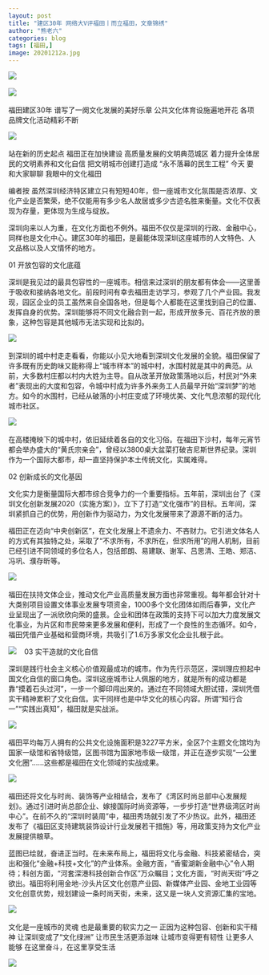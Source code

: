 ```yaml
---
layout: post
title: "建区30年 网络大V评福田丨而立福田，文章锦绣"
author: "熊老六"
categories: blog
tags: [福田,]
image: 20201212a.jpg
---
```

![]({{site.url}}/assets/img/004iBqFSly4glkzqukjg1g60hs049wjd02.gif)  

![]({{site.url}}/assets/img/004iBqFSly4glkzqumi8dj60u00k0q6302.jpg)  

福田建区30年
谱写了一阕文化发展的美好乐章
公共文化体育设施遍地开花
各项品牌文化活动精彩不断

![]({{site.url}}/assets/img/004iBqFSly4glkzquidkhj606i0343ya02.jpg)  

站在新的历史起点
福田正在加快建设
高质量发展的文明典范城区
着力提升全体居民的文明素养和文化自信
把文明城市创建打造成
“永不落幕的民生工程” 
今天
要和大家聊聊
我眼中的文化福田

编者按
虽然深圳经济特区建立只有短短40年，但一座城市文化氛围是否浓厚、文化产业是否繁荣，绝不仅能用有多少名人故居或多少古迹名胜来衡量。文化不仅表现为存量，更体现为生成与绽放。

深圳向来以人为重，在文化方面也不例外。福田不仅仅是深圳的行政、金融中心，同样也是文化中心。建区30年的福田，是最能体现深圳这座城市的人文特色、人文品格以及人文情怀的地方。

01
开放包容的文化底蕴

深圳是我见过的最具包容性的一座城市。相信来过深圳的朋友都有体会——这里善于吸收和接纳各地文化。前段时间有幸去福田走访学习，参观了几个产业园。我发现，园区企业的员工虽然来自全国各地，但是每个人都能在这里找到自己的位置、发挥自身的优势。深圳能够将不同文化融合到一起，形成开放多元、百花齐放的景象，这种包容是其他城市无法实现和比拟的。

![]({{site.url}}/assets/img/004iBqFSly4glkzqumfxbj60u00ldn0402.jpg)  

到深圳的城中村走走看看，你能以小见大地看到深圳文化发展的全貌。福田保留了许多既有历史韵味又能称得上“城市样本”的城中村，水围村就是其中的典范。从前，大多数村庄都以村内大姓为主导。自从改革开放政策落地以后，村民对“外来者”表现出的大度和包容，令城中村成为许多外来务工人员最早开始“深圳梦”的地方。如今的水围村，已经从破落的小村庄变成了环境优美、文化气息浓郁的现代化城市社区。

![]({{site.url}}/assets/img/004iBqFSly4glkzqup1kqj60hr0aq7jv02.jp)  

在高楼掩映下的城中村，依旧延续着各自的文化习俗。在福田下沙村，每年元宵节都会举办盛大的“黄氏宗亲会”，曾经以3800桌大盆菜打破吉尼斯世界纪录。深圳作为一个国际大都市，却一直坚持保护本土传统文化，实属难得。

02
创新成长的文化基因

文化实力是衡量国际大都市综合竞争力的一个重要指标。五年前，深圳出台了《深圳文化创新发展2020（实施方案）》，立下了打造“文化强市”的目标。五年间，深圳紧抓自己的优势，用创新作为驱动力，为文化发展带来了源源不断的活力。

福田正在迈向“中央创新区”，在文化发展上不遗余力、不吝财力。它引进文体名人的方式有其独特之处，采取了“不求所有，不求所在，但求所用”的用人机制，目前已经引进不同领域的多位名人，包括郎朗、易建联、谢军、吕思清、王皓、郑洁、冯巩、濮存昕等。

![]({{site.url}}/assets/img/004iBqFSly4glkzquwiieg60hs0bue2d02.gif) 

福田在扶持文体企业，推动文化产业高质量发展方面也非常重视。每年都会针对十大类别项目设置文体事业发展专项资金，1000多个文化团体如雨后春笋，文化产业呈现出了一派欣欣向荣的盛景。企业和团体在政策的支持下可以加大力度发展文化事业，为片区和市民带来更多发展和便利，形成了一个良性的生态循环。如今，福田凭借产业基础和营商环境，共吸引了1.6万多家文化企业扎根于此。 

![]({{site.url}}/assets/img/004iBqFSly4glkzqumummj60mt0iyabb02.jpg) 
 
03
实干造就的文化自信

深圳是践行社会主义核心价值观最成功的城市。作为先行示范区，深圳理应担起中国文化自信的窗口角色。深圳这座城市让人佩服的地方，就是所有的成功都是靠“摸着石头过河”，一步一个脚印闯出来的。通过在不同领域大胆试错，深圳凭借实干精神累积了文化自信。实干同样也是中华文化的核心内容。所谓“知行合一”“实践出真知”，福田就是实战派。

![]({{site.url}}/assets/img/004iBqFSly4glkzqump1wj60u00cc0u202.jpg)  

福田平均每万人拥有的公共文化设施面积是3227平方米，全区7个主题文化馆均为国家一级馆和省特级馆，区图书馆为国家地市级一级馆，并正在逐步实现“一公里文化圈”……这些都是福田在文化领域的实战成果。

![]({{site.url}}/assets/img/004iBqFSly4glkzqunwcuj60ht0l5dgb02.jpg)  

福田还将文化与时尚、装饰等产业相结合，发布了《湾区时尚总部中心发展规划》。通过引进时尚总部企业、嫁接国际时尚资源等，一步步打造“世界级湾区时尚中心”。在前不久的“深圳时装周”中，福田秀场就引发了不少热议。此外，福田还发布了《福田区支持建筑装饰设计行业发展若干措施》等，用政策支持为文化产业发展提供粮草。

蓝图已绘就，奋进正当时。在未来布局上，福田将文化与金融、科技紧密结合，突出和强化“金融+科技+文化”的产业体系。金融方面，“香蜜湖新金融中心”令人期待；科创方面，“河套深港科技创新合作区”万众瞩目；文化方面，“时尚天街”呼之欲出。福田将利用金地-沙头片区文化创意产业园、新媒体产业园、金地工业园等文化创意优势，规划建设一条时尚天街，未来，这又是一块人文资源汇集的宝地。

![]({{site.url}}/assets/img/004iBqFSly4glkzquyfzjj60u00gw1kx02.jp)  

文化是一座城市的灵魂
也是最重要的软实力之一
正因为这种包容、创新和实干精神
让深圳变成了“文化绿洲”
让市民生活更添滋味
让城市变得更有韧性
让更多人能够
在这里奋斗，在这里享受生活

![]({{site.url}}/assets/img/004iBqFSly4glkzqunhupj60u01hcmxv02.jpg)  